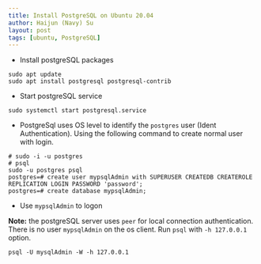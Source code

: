 ```yaml
---
title: Install PostgreSQL on Ubuntu 20.04
author: Haijun (Navy) Su
layout: post
tags: [ubuntu, PostgreSQL]
---
```


* Install postgreSQL packages
```shell
sudo apt update
sudo apt install postgresql postgresql-contrib
```

* Start postgreSQL service

```shell
sudo systemctl start postgresql.service

```

* PostgreSql uses OS level to identify the `postgres` user (Ident Authentication). Using the following command to create normal user with login.

```shell
# sudo -i -u postgres
# psql
sudo -u postgres psql
postgres=# create user mypsqlAdmin with SUPERUSER CREATEDB CREATEROLE REPLICATION LOGIN PASSWORD 'password'; 
postgres=# create database mypsqlAdmin;
```

* Use `mypsqlAdmin` to logon 

**Note:** the postgreSQL server uses `peer` for local connection authentication. There is no user `mypsqlAdmin` on the os client. Run `psql` with `-h 127.0.0.1` option.

```shell
psql -U mysqlAdmin -W -h 127.0.0.1

```
